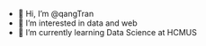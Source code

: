 - 👋 Hi, I’m @qangTran
- 👀 I’m interested in data and web
- 🌱 I’m currently learning Data Science at HCMUS

<!---
qangTran/qangTran is a ✨ special ✨ repository because its `README.md` (this file) appears on your GitHub profile.
You can click the Preview link to take a look at your changes.
--->
